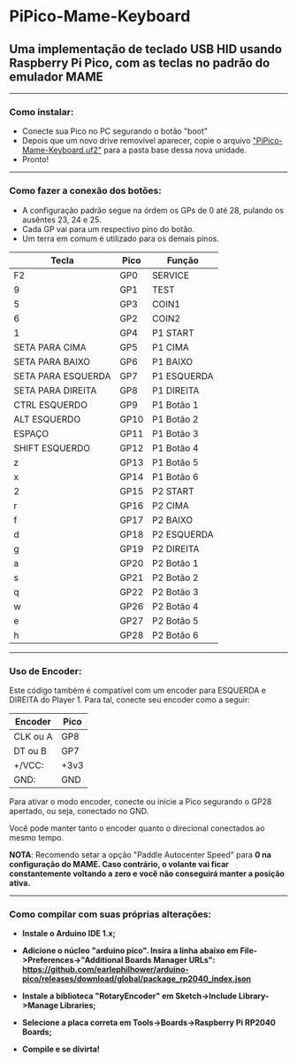 # PiPico-Mame-Keyboard
## Uma implementação de teclado USB HID usando Raspberry Pi Pico, com as teclas no padrão do emulador MAME  
  
<hr>
<h3>Como instalar:</h3>  
  
  - Conecte sua Pico no PC segurando o botão "boot"  
  - Depois que um novo drive removível aparecer, copie o arquivo ["PiPico-Mame-Keyboard.uf2"](https://github.com/ninomegadriver/PiPico-Mame-Keyboard/raw/main/PiPico-Mame-Keyboard.uf2)   para a pasta base dessa nova unidade.  
  - Pronto!
  
<hr>
<h3>Como fazer a conexão dos botões:</h3>
  
  - A configuração padrão segue na órdem os GPs de 0 até 28, pulando os ausêntes 23, 24 e 25.
  - Cada GP vai para um respectivo pino do botão.
  - Um terra em comum é utilizado para os demais pinos.  
  
<p align=center>  
  
|         Tecla       | Pico | Função       |
|---------------------|------|--------------|
|  F2                 | GP0  |  SERVICE     |
|  9                  | GP1  |  TEST        |
|  5                  | GP3  |  COIN1       |
|  6                  | GP2  |  COIN2       |
|  1                  | GP4  |  P1 START    |
|  SETA PARA CIMA     | GP5  |  P1 CIMA     |
|  SETA PARA BAIXO    | GP6  |  P1 BAIXO    |
|  SETA PARA ESQUERDA | GP7  |  P1 ESQUERDA |
|  SETA PARA DIREITA  | GP8  |  P1 DIREITA  |
|  CTRL ESQUERDO      | GP9  |  P1 Botão 1  |
|  ALT ESQUERDO       | GP10 |  P1 Botão 2  |
|  ESPAÇO             | GP11 |  P1 Botão 3  |
|  SHIFT ESQUERDO     | GP12 |  P1 Botão 4  |
|  z                  | GP13 |  P1 Botão 5  |
|  x                  | GP14 |  P1 Botão 6  |
|  2                  | GP15 |  P2 START    |
|  r                  | GP16 |  P2 CIMA     |
|  f                  | GP17 |  P2 BAIXO    |
|  d                  | GP18 |  P2 ESQUERDA |
|  g                  | GP19 |  P2 DIREITA  |
|  a                  | GP20 |  P2 Botão 1  |
|  s                  | GP21 |  P2 Botão 2  |
|  q                  | GP22 |  P2 Botão 3  |
|  w                  | GP26 |  P2 Botão 4  |
|  e                  | GP27 |  P2 Botão 5  |
|  h                  | GP28 |  P2 Botão 6  |
  
</p>  
<hr>
<h3>Uso de Encoder:</h3>
  
Este código também é compatível com um encoder para ESQUERDA e DIREITA do Player 1.
Para tal, conecte seu encoder como a seguir:  
  
<p align=center> 
  
| Encoder | Pico |
|---------|------|
| CLK ou A| GP8  |
| DT  ou B| GP7  |
| +/VCC:  | +3v3 |
| GND:    | GND  |
  
</p>  
  
Para ativar o modo encoder, conecte ou inicie a Pico segurando o GP28 apertado, ou seja,
conectado no GND.  
  
Você pode manter tanto o encoder quanto o direcional conectados ao mesmo tempo.  
  
<B>NOTA</B>: Recomendo setar a opção "Paddle Autocenter Speed" para <B>0<B> na configuração
do MAME. Caso contrário, o volante vai ficar constantemente voltando a zero e você não
conseguirá manter a posição ativa.  
  
<hr>
<h3>Como compilar com suas próprias alterações:</h3>  
  
  - Instale o Arduino IDE 1.x;  
  - Adicione o núcleo "arduino pico". Insira a linha abaixo em File->Preferences->"Additional Boards Manager URLs":  
    https://github.com/earlephilhower/arduino-pico/releases/download/global/package_rp2040_index.json  
  
  - Instale a biblioteca "RotaryEncoder" em Sketch->Include Library->Manage Libraries;
  - Selecione a placa correta em Tools->Boards->Raspberry Pi RP2040 Boards;
  - Compile e se divirta!
  
  
  